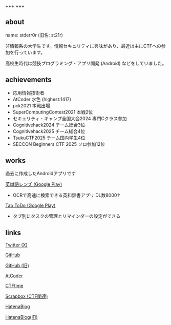 +++
+++

## about
name: stderr0r (旧名: st21r)

非情報系の大学生です。情報セキュリティに興味があり、最近は主にCTFへの参加を行っています。

高校生時代は競技プログラミング・アプリ開発 (Android) などをしていました。

## achievements
- 応用情報技術者
- AtCoder 水色 (highest:1417)
- pck2021 本戦出場
- SuperComputingContest2021 本戦2位
- セキュリティ・キャンプ全国大会2024 専門Cクラス参加
- Cognitivehack2024 チーム総合3位
- Cognitivehack2025 チーム総合4位
- TsukuCTF2025 チーム国内学生4位
- SECCON Beginners CTF 2025 ソロ参加12位

## works
過去に作成したAndroidアプリです

[英単語レンズ (Google Play)](https://play.google.com/store/apps/details?id=io.github.bjxytw.wordlens)
- OCRで高速に検索できる英和辞書アプリ DL数8000↑

[Tab ToDo (Google Play)](https://play.google.com/store/apps/details?id=io.github.bjxytw.tabtodo)
- タブ別にタスクの管理とリマインダーの設定ができる

## links
[Twitter (X)](https://x.com/stderr0r)

[GitHub](https://github.com/stderr0r)

[GitHub (旧)](https://github.com/st21r)

[AtCoder](https://atcoder.jp/users/sk4rd)

[CTFtime](https://ctftime.org/team/366388)

[Scrapbox (CTF関連)](https://scrapbox.io/stderr0r-ctfdiary/)

[HatenaBlog](https://stderr0r.hatenablog.com/)

[HatenaBlog(旧)](https://sk4rd.hateblo.jp/)
